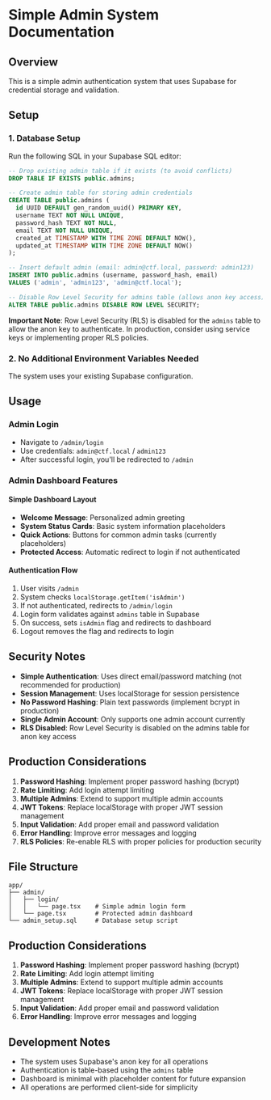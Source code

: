 # Simple Admin System Documentation

## Overview
This is a simple admin authentication system that uses Supabase for credential storage and validation.

## Setup

### 1. Database Setup
Run the following SQL in your Supabase SQL editor:

```sql
-- Drop existing admin table if it exists (to avoid conflicts)
DROP TABLE IF EXISTS public.admins;

-- Create admin table for storing admin credentials
CREATE TABLE public.admins (
  id UUID DEFAULT gen_random_uuid() PRIMARY KEY,
  username TEXT NOT NULL UNIQUE,
  password_hash TEXT NOT NULL,
  email TEXT NOT NULL UNIQUE,
  created_at TIMESTAMP WITH TIME ZONE DEFAULT NOW(),
  updated_at TIMESTAMP WITH TIME ZONE DEFAULT NOW()
);

-- Insert default admin (email: admin@ctf.local, password: admin123)
INSERT INTO public.admins (username, password_hash, email)
VALUES ('admin', 'admin123', 'admin@ctf.local');

-- Disable Row Level Security for admins table (allows anon key access)
ALTER TABLE public.admins DISABLE ROW LEVEL SECURITY;
```

**Important Note**: Row Level Security (RLS) is disabled for the `admins` table to allow the anon key to authenticate. In production, consider using service keys or implementing proper RLS policies.

### 2. No Additional Environment Variables Needed
The system uses your existing Supabase configuration.

## Usage

### Admin Login
- Navigate to `/admin/login`
- Use credentials: `admin@ctf.local` / `admin123`
- After successful login, you'll be redirected to `/admin`

### Admin Dashboard Features

#### Simple Dashboard Layout
- **Welcome Message**: Personalized admin greeting
- **System Status Cards**: Basic system information placeholders
- **Quick Actions**: Buttons for common admin tasks (currently placeholders)
- **Protected Access**: Automatic redirect to login if not authenticated

#### Authentication Flow
1. User visits `/admin`
2. System checks `localStorage.getItem('isAdmin')`
3. If not authenticated, redirects to `/admin/login`
4. Login form validates against `admins` table in Supabase
5. On success, sets `isAdmin` flag and redirects to dashboard
6. Logout removes the flag and redirects to login

## Security Notes

- **Simple Authentication**: Uses direct email/password matching (not recommended for production)
- **Session Management**: Uses localStorage for session persistence
- **No Password Hashing**: Plain text passwords (implement bcrypt in production)
- **Single Admin Account**: Only supports one admin account currently
- **RLS Disabled**: Row Level Security is disabled on the admins table for anon key access

## Production Considerations

1. **Password Hashing**: Implement proper password hashing (bcrypt)
2. **Rate Limiting**: Add login attempt limiting
3. **Multiple Admins**: Extend to support multiple admin accounts
4. **JWT Tokens**: Replace localStorage with proper JWT session management
5. **Input Validation**: Add proper email and password validation
6. **Error Handling**: Improve error messages and logging
7. **RLS Policies**: Re-enable RLS with proper policies for production security

## File Structure

```
app/
├── admin/
│   ├── login/
│   │   └── page.tsx    # Simple admin login form
│   └── page.tsx        # Protected admin dashboard
└── admin_setup.sql     # Database setup script
```

## Production Considerations

1. **Password Hashing**: Implement proper password hashing (bcrypt)
2. **Rate Limiting**: Add login attempt limiting
3. **Multiple Admins**: Extend to support multiple admin accounts
4. **JWT Tokens**: Replace localStorage with proper JWT session management
5. **Input Validation**: Add proper email and password validation
6. **Error Handling**: Improve error messages and logging

## Development Notes

- The system uses Supabase's anon key for all operations
- Authentication is table-based using the `admins` table
- Dashboard is minimal with placeholder content for future expansion
- All operations are performed client-side for simplicity

